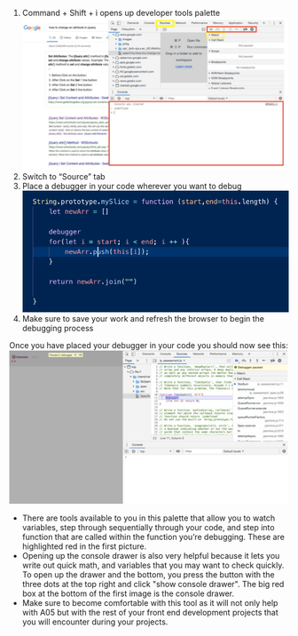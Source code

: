 1. Command + Shift + i opens up developer tools palette
![hey](../images/browserDebug1.png)
2. Switch to “Source” tab
3. Place a debugger in your code wherever you want to debug
![hey](../images/a05_debugger_code.png)
4. Make sure to save your work and refresh the browser to begin the debugging process

Once you have placed your debugger in your code you should now see this:
![hey](../images/browserDebug2.png)

* There are tools available to you in this palette that allow you to watch variables, step through sequentially through your code, and step into function that are called within the function you’re debugging. These are highlighted red in the first picture.
* Opening up the console drawer is also very helpful because it lets you write out quick math, and variables that you may want to check quickly. To open up the drawer and the bottom, you press the button with the three dots at the top right and click "show console drawer". The big red box at the bottom of the first image is the console drawer.
* Make sure to become comfortable with this tool as it will not only help with A05 but with the rest of your front end development projects that you will encounter during your projects.